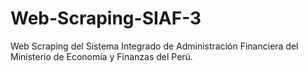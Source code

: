 # Web-Scraping-SIAF-3
 Web Scraping del Sistema Integrado de Administración Financiera del Ministerio de Economía y Finanzas del Perú.
